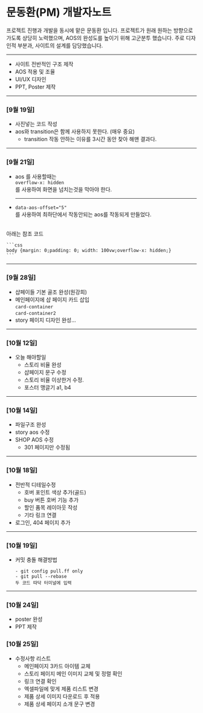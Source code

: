 
# 문동환(PM) 개발자노트
프로젝트 진행과 개발을 동시에 맡은 문동환 입니다.
프로젝트가 원래 원하는 방향으로 가도록 상당히 노력했으며, AOS의 완성도를 높이기 위해 고군분투 했습니다. 주로 디자인적 부분과, 사이트의 설계를 담당했습니다.

---
* 사이트 전반적인 구조 제작
* AOS 적용 및 조율
* UI/UX 디자인
* PPT, Poster 제작
---

### [9월 19일]
* 사진넣는 코드 작성  
* aos와 transition은 함께 사용하지 못한다.  (매우 중요)
    * transition 작동 안하는 이유를 3시간 동안 찾아 해맨 결과다.

***
### [9월 21일]  
* aos 를 사용할때는  
    ```overflow-x: hidden```  
를 사용하여 화면을 넘치는것을 막아야 한다.

    ***
* ```data-aos-offset="5"```  
를 사용하여 최하단에서 작동안되는 aos를 작동되게 만들었다.  
<br>
    아래는 참조 코드
    
    ```css
    body {margin: 0;padding: 0; width: 100vw;overflow-x: hidden;}
    ```
***

### [9월 28일]
* 샵페이들 기본 골조 완성(원강희)  
* 메인페이지에 샵 페이지 카드 삽입   
    ```card-container```  
    ```card-container2```
* story 페이지 디자인 완성...

---
### [10월 12일]
* 오늘 해야할일
    * 스토리 비율 완성
    * 샵페이지 문구 수정
    * 스토리 비율 이상한거 수정.
    * 포스터 맹글기 a1, b4
---

### [10월 14일]
* 파일구조 완성
* story aos 수정
* SHOP AOS 수정
    * 301 페이지만 수정됨
---

### [10월 18일]
* 전반적 디테일수정
    * 호버 포인트 색상 추가(골드)
    * buy 버튼 호버 기능 추가
    * 할인 품목 레이아웃 작성
    * 기타 링크 연결
* 로그인, 404 페이지 추가

---

### [10월 19일]
* 커밋 충돌 해결방법
    ```
    - git config pull.ff only
    - git pull --rebase
    두 코드 따닥 터미널에 입력
    ```

---
### [10월 24일]
* poster 완성
* PPT 제작

### [10월 25일]
*   수정사항 리스트
    * 메인페이지 3카드 아이템 교체
    * 스토리 페이지 메인 이미지 교체 및 정렬 확인
    * 링크 연결 확인
    * 엑셀파일에 맞게 제품 리스트 변경
    * 제품 상세 이미지 다운로드 후 적용
    * 제품 상세 페이지 소개 문구 변경
   